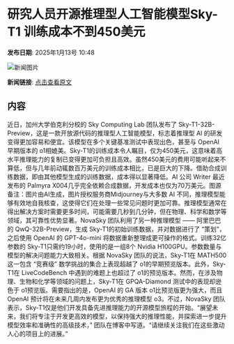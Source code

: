 # 研究人员开源推理型人工智能模型Sky-T1 训练成本不到450美元

**发布日期**: 2025年1月13号 10:48

![新闻图片](https://pic.chinaz.com/picmap/202405161743136484_4.jpg)

**新闻链接**: [点击查看原文](https://www.aibase.com/zh/news/14651)

## 内容

近日，加州大学伯克利分校的 Sky Computing Lab 团队发布了 Sky-T1-32B-Preview，这是一款开放源代码的推理型人工智能模型，标志着推理型 AI 的研发变得更加容易和便宜。该模型在多个关键基准测试中表现出色，甚至与 OpenAI 早期版本的 o1相媲美。Sky-T1的训练成本令人瞩目，仅为450美元，这意味着高水平推理能力的复制已变得更加可负担且高效。虽然450美元的费用可能听起来不算低，但与几年前动辄数百万美元的训练成本相比，已是巨大的下降。借助合成训练数据，即由其他模型生成的训练数据，成本得以显著降低。AI 公司 Writer 最近发布的 Palmyra X004几乎完全依赖合成数据，开发成本也仅为70万美元。图源备注：图片由AI生成，图片授权服务商Midjourney与大多数 AI 不同，推理模型能够有效地自我核查，这使得它们在处理一些常见问题时更加可靠。推理模型通常在得出解决方案时需要更多时间，可能需要几秒到几分钟，但在物理、科学和数学等领域，其可靠性优势显著。NovaSky 团队利用了另一种推理模型 —— 阿里巴巴的 QwQ-32B-Preview，生成 Sky-T1的初始训练数据，并对数据进行了 “策划”，之后使用 OpenAI 的 GPT-4o-mini 将数据重新整理成更可操作的格式。训练32亿参数的 Sky-T1只需约19小时，使用的是一组8个 Nvidia H100GPU。参数数量与模型的解决问题能力大致相关。根据 NovaSky 团队的说法，Sky-T1在 MATH500这一包含 “竞赛级” 数学挑战的集合上表现超越了 o1的早期预览版本。此外，Sky-T1在 LiveCodeBench 中遇到的难题上也超过了 o1的预览版本。然而，在涉及物理、生物和化学等领域的问题上，Sky-T1在 GPQA-Diamond 测试中的表现却逊色于 o1预览版。需要指出的是，OpenAI 的 GA 版本 o1比预览版更为强大，而且 OpenAI 预计将在未来几周内发布更为优秀的推理模型 o3。不过，NovaSky 团队表示，Sky-T1仅是他们开发具备先进推理能力的开源模型旅程的开始。“展望未来，我们将专注于开发更高效的模型，以保持强大的推理性能，并探索进一步提升模型效率和准确性的高级技术，” 团队在博客中写道。“请继续关注我们在这些激动人心的项目上的进展。”
